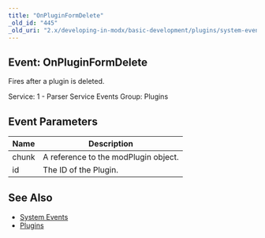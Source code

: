 ```yaml
---
title: "OnPluginFormDelete"
_old_id: "445"
_old_uri: "2.x/developing-in-modx/basic-development/plugins/system-events/onpluginformdelete"
---
```


## Event: OnPluginFormDelete

Fires after a plugin is deleted.

Service: 1 - Parser Service Events 
Group: Plugins

## Event Parameters

| Name | Description |
|------|-------------|
| chunk | A reference to the modPlugin object. |
| id | The ID of the Plugin. |

## See Also

- [System Events](developing-in-modx/basic-development/plugins/system-events "System Events")
- [Plugins](developing-in-modx/basic-development/plugins "Plugins")